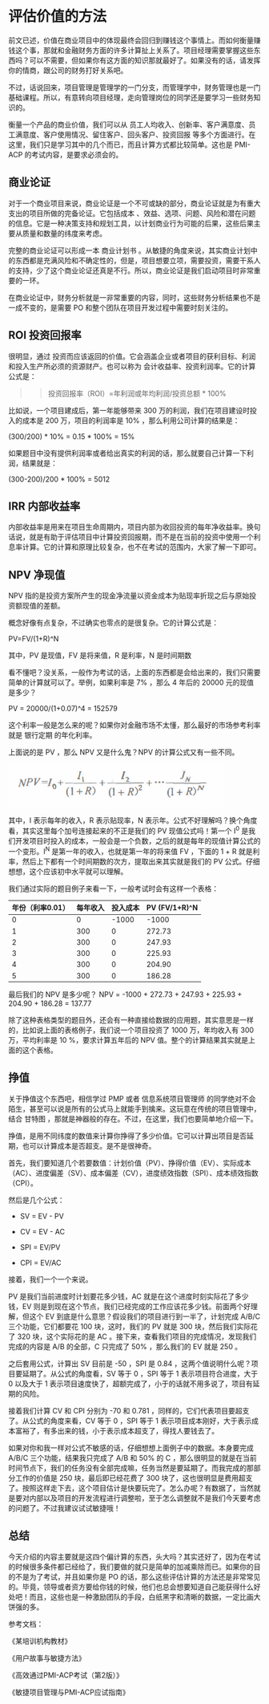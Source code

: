 # 评估价值的方法

前文已述，价值在商业项目中的体现最终会回归到赚钱这个事情上。而如何衡量赚钱这个事，那就和金融财务方面的许多计算扯上关系了。项目经理需要掌握这些东西吗？可以不需要，但如果你有这方面的知识那就最好了。如果没有的话，请发挥你的情商，跟公司的财务打好关系吧。

不过，话说回来，项目管理是管理学的一门分支，而管理学中，财务管理也是一门基础课程。所以，有意转向项目经理，走向管理岗位的同学还是要学习一些财务知识的。

衡量一个产品的商业价值，我们可以从 员工人均收入、创新率、客户满意度、员工满意度、客户使用情况、留住客户、回头客户、投资回报 等多个方面进行。在这里，我们只是学习其中的几个而已，而且计算方式都比较简单。这也是 PMI-ACP 的考试内容，是要求必须会的。

## 商业论证

对于一个商业项目来说，商业论证是一个不可或缺的部分，商业论证就是为有重大支出的项目所做的完备论证。它包括成本 、效益、选项、问题、风险和潜在问题的信息。它是一种决策支持和规划工具，以计划商业行为可能的后果，这些后果主要从质量和数量的纬度来考虑。

完整的商业论证可以形成一本 商业计划书 。从敏捷的角度来说，其实商业计划中的东西都是充满风险和不确定性的，但是，项目想要立项，需要投资，需要干系人的支持，少了这个商业论证还真是不行。所以，商业论证是我们启动项目时非常重要的一环。

在商业论证中，财务分析就是一非常重要的内容，同时，这些财务分析结果也不是一成不变的，是需要 PO 和整个团队在项目开发过程中需要时刻关注的。

## ROI 投资回报率

很明显，通过 投资而应该返回的价值。它会涵盖企业或者项目的获利目标、利润和投入生产所必须的资源财产。也可以称为 会计收益率、投资利润率。它的计算公式是：

>> 投资回报率（ROI）=年利润或年均利润/投资总额 * 100%

比如说，一个项目建成后，第一年能够带来 300 万的利润，我们在项目建设时投入的成本是 200 万，项目的利润率是 10% ，那么利用公司计算的结果是：

(300/200) * 10% = 0.15 * 100% = 15%

如果题目中没有提供利润率或者给出真实的利润的话，那么就要自己计算一下利润，结果就是：

(300-200)/200 * 100% = 5012

## IRR 内部收益率

内部收益率是用来在项目生命周期内，项目内部为收回投资的每年净收益率。换句话说，就是有助于评估项目中计算投资回报期，而不是在当前的投资中使用一个利息率计算。它的计算和原理比较复杂，也不在考试的范围内，大家了解一下即可。

## NPV 净现值

NPV 指的是投资方案所产生的现金净流量以资金成本为贴现率折现之后与原始投资额现值的差额。

概念好像有点复杂，不过确实也零点的是很复杂。它的计算公式是：

PV=FV/(1+R)^N

其中，PV 是现值，FV 是将来值，R 是利率，N 是时间期数

看不懂吧？没关系，一般作为考试的话，上面的东西都是会给出来的，我们只需要简单的计算就可以了。举例，如果利率是 7% ，那么 4 年后的 20000 元的现值是多少？

PV = 20000/(1+0.07)^4 = 152579

这个利率一般是怎么来的呢？如果你对金融市场不太懂，那么最好的市场参考利率就是 银行定期 的年化利率。

上面说的是 PV ，那么 NPV 又是什么鬼？NPV 的计算公式又有一些不同。

![./img/312.png](./img/312.png)

其中，I 表示每年的收入，R 表示贴现率，N 表示年。公式不好理解吗？换个角度看，其实这里每个加号连接起来的不正是我们的 PV 现值公式吗！第一个 I<sup>0</sup> 是我们开发项目时投入的成本，一般会是一个负数，之后的就是每年的现值计算公式的一个变形。I<sup>N</sup> 是第一年的收入，也就是第一年的将来值 FV ，下面的 1 + R 就是利率，然后上下都有一个时间期数的次方，提取出来其实就是我们的 PV 公式。仔细想想，这个应该初中水平就可以理解。

我们通过实际的题目例子来看一下，一般考试时会有这样一个表格：

|  年份（利率0.01）   | 每年收入  | 投入成本 | PV (FV/1+R)^N |
|  ----  | ----  | ----  | ----  |
| 0  | 0 | -1000 | -1000 |  
| 1  | 300 | 0 | 272.73 |
| 2  | 300 | 0 | 247.93 |
| 3  | 300 | 0 | 225.93 |
| 4  | 300 | 0 | 204.90 |
| 5  | 300 | 0 | 186.28 |

最后我们的 NPV 是多少呢？ NPV = -1000 + 272.73 +  247.93 +  225.93 + 204.90 + 186.28 = 137.77

除了这种表格类型的题目外，还会有一种直接给数据的应用题，其实意思是一样的，比如说上面的表格例子，我们说一个项目投资了 1000 万，年均收入有 300 万，平均利率是 10 %，要求计算五年后的 NPV 值。整个的计算结果其实就是上面的这个表格。

## 挣值

关于挣值这个东西吧，相信学过 PMP 或者 信息系统项目管理师 的同学绝对不会陌生，甚至可以说是所有的公式马上就能手到擒来。这玩意在传统的项目管理中，结合 甘特图 ，那就是神器般的存在。不过，在这里，我们也要简单地介绍一下。

挣值，是用不同纬度的数值来计算你挣得了多少价值。它可以计算出项目是否延期，也可以计算成本是否超支。是不是很神奇。

首先，我们要知道几个若要数值：计划价值（PV）、挣得价值（EV）、实际成本（AC）、进度偏差（SV）、成本偏差（CV），进度绩效指数（SPI）、成本绩效指数（CPI）。

然后是几个公式：

- SV = EV - PV

- CV = EV - AC

- SPI = EV/PV

- CPI = EV/AC

接着，我们一个一个来说。

PV 是我们当前进度时计划要花多少钱，AC 就是在这个进度时刻实际花了多少钱，EV 则是到现在这个节点，我们已经完成的工作应该花多少钱。前面两个好理解，但这个 EV 到底是什么意思？假设我们的项目进行到一半了，计划完成 A/B/C 三个功能，它们都要花 100 块，这时，我们的 PV 就是 300 块，然后我们实际花了 320 块，这个实际花的是 AC 。接下来，查看我们项目的完成情况，发现我们完成的内容是 A/B 的全部，C 只完成了 50% ，那么我们的 EV 就是 250 。

之后套用公式，计算出 SV 目前是 -50 ，SPI 是 0.84 ，这两个值说明什么呢？项目要延期了。从公式的角度看，SV 等于 0 ，SPI 等于 1 表示项目符合进度，大于 0 以及大于 1 表示项目速度快了，超额完成了，小于的话就不用多说了，项目有延期的风险。

接着我们计算 CV 和 CPI 分别为 -70 和 0.781 ，同样的，它们代表项目要超支了。从公式的角度来看，CV 等于 0 ，SPI 等于 1 表示项目成本刚好，大于表示成本富裕了，有多出来的钱，小于表示成本超支了，得找人要钱去了。

如果对你和我一样对公式不敏感的话，仔细想想上面例子中的数据。本身要完成 A/B/C 三个功能，结果我只完成了 A/B 和 50% 的 C ，那么很明显的就是在当前时间节点下，我们的任务没有全部完成嘛，任务当然是要延期了。而我完成的那部分工作的价值是 250 块，最后即已经花费了 300 块了，这也很明显是费用超支了。按照这样走下去，这个项目估计是快要玩完了。怎么办呢？有数据了，当然就是要对内部以及项目的开发流程进行调整啦，至于怎么调整就不是我们今天要考虑的问题了。不过我建议试试敏捷哦！

## 总结

今天介绍的内容主要就是这四个偏计算的东西，头大吗？其实还好了，因为在考试的时候很多条件都已经给了，我们要做的就只是简单的加减乘除而已。如果你的目的不是为了考试，并且如果你是 PO 的话，那么这些评估计算的方法还是非常常见的。毕竟，领导或者资方要给你钱的时候，他们也总会想要知道自己能获得什么好处吧！而且，这些也是一种激励团队的手段，白纸黑字和清晰的数据，一定比画大饼强的多。

参考文档：

《某培训机构教材》

《用户故事与敏捷方法》

《高效通过PMI-ACP考试（第2版）》

《敏捷项目管理与PMI-ACP应试指南》


